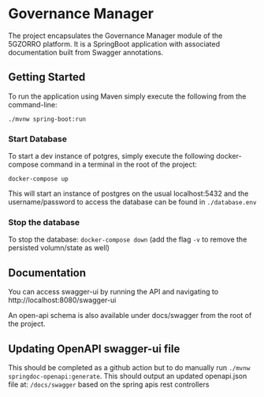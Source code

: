 # Governance Manager
The project encapsulates the Governance Manager module of the 5GZORRO platform. It is a SpringBoot application with associated documentation built from Swagger annotations.

## Getting Started
To run the application using Maven simply execute the following from the command-line:

`./mvnw spring-boot:run`

### Start Database
To start a dev instance of potgres, simply execute the following docker-compose command in a terminal in the root of the project:

`docker-compose up`

This will start an instance of postgres on the usual localhost:5432 and the username/password to access the database can be found in `./database.env` 

### Stop the database
To stop the database: 
`docker-compose down` (add the flag `-v` to remove the persisted volumn/state as well)


## Documentation
You can access swagger-ui by running the API and navigating to http://localhost:8080/swagger-ui

An open-api schema is also available under docs/swagger from the root of the project.

## Updating OpenAPI swagger-ui file
This should be completed as a github action but to do manually run `./mvnw springdoc-openapi:generate`. This should output an updated openapi.json file at: `/docs/swagger` based on the spring apis rest controllers
